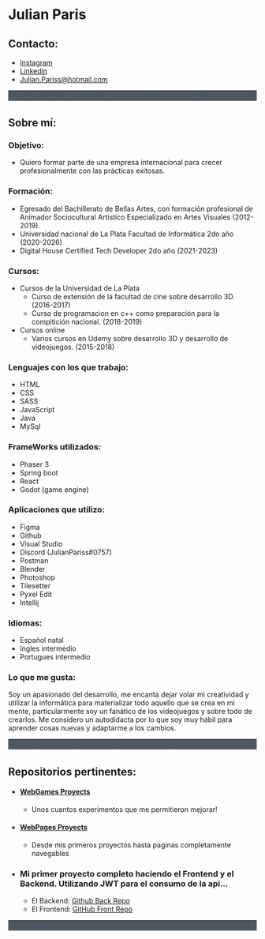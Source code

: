 # Julian Paris

## Contacto: 
 * [Instagram](https://www.instagram.com/julian_pariss/)
 * [Linkedin](https://www.linkedin.com/in/julian-paris-1ab483218/)
 * Julian.Pariss@hotmail.com

<div>
    <img src="img/Guardaanim2.gif" alt="Guarda">
</div>

## Sobre mí:
  ### Objetivo:
  * Quiero formar parte de una empresa internacional para crecer profesionalmente con las prácticas exitosas. 
  ### Formación:
  * Egresado del Bachillerato de Bellas Artes, con formación profesional de Animador Sociocultural Artistico Especializado en Artes Visuales (2012-2019).
  * Universidad nacional de La Plata Facultad de Informática 2do año (2020-2026)
  * Digital House Certified Tech Developer 2do año (2021-2023)
  ### Cursos: 
  * Cursos de la Universidad de La Plata 
    * Curso de extensión de la facultad de cine sobre desarrollo 3D. (2016-2017)
    * Curso de programacion en c++ como preparación para la compitición nacional. (2018-2019)
  * Cursos online
    * Varios cursos en Udemy sobre desarrollo 3D y desarrollo de videojuegos. (2015-2018)
  ### Lenguajes con los que trabajo:
  * HTML
  * CSS
  * SASS
  * JavaScript
  * Java
  * MySql
  ### FrameWorks utilizados:
  * Phaser 3
  * Spring boot
  * React 
  * Godot (game engine)
  ### Aplicaciones que utilizo:
  * Figma
  * Github 
  * Visual Studio
  * Discord (JulianPariss#0757)
  * Postman
  * Blender
  * Photoshop
  * Tilesetter 
  * Pyxel Edit
  * Intellij
  ### Idiomas: 
  * Español natal
  * Ingles intermedio
  * Portugues intermedio
    
  ### Lo que me gusta:  
<p> Soy un apasionado del desarrollo, me encanta dejar volar mi creatividad y utilizar la informática para materializar todo aquello 
    que se crea en mi mente, particularmente soy un fanático de los videojuegos y sobre todo de crearlos. Me considero un autodidacta por lo que soy muy         hábil para aprender cosas nuevas y adaptarme a los cambios.</p>
    
<div>
    <img src="img/Guardaanim2.gif# alt="Guarda">
</div>
                                               
## Repositorios pertinentes:                                              
 
 * #### [WebGames Proyects](https://github.com/JulianPariss/WebGames)
   * Unos cuantos experimentos que me permitieron mejorar!                                             
 * #### [WebPages Proyects](https://github.com/JulianPariss/WebPages)  
   * Desde mis primeros proyectos hasta paginas completamente navegables                                             
 * ### Mi primer proyecto completo haciendo el Frontend y el Backend. Utilizando JWT para el consumo de la api...
   * El Backend: [Github Back Repo](https://github.com/JulianPariss/api)
   * El Frontend: [GitHub Front Repo](https://github.com/JulianPariss/ClinicaOdontologica)                                        
<div>
    <img src="img/Guardaanim2.gif# alt="Guarda">
</div>   


